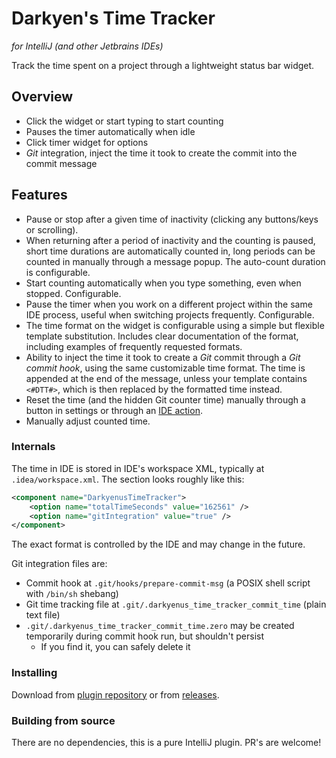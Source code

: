 # Darkyen's Time Tracker
*for IntelliJ (and other Jetbrains IDEs)*

Track the time spent on a project through a lightweight status bar widget.

## Overview
- Click the widget or start typing to start counting
- Pauses the timer automatically when idle
- Click timer widget for options
- *Git* integration, inject the time it took to create the commit into the commit message

## Features
- Pause or stop after a given time of inactivity (clicking any buttons/keys or scrolling).
- When returning after a period of inactivity and the counting is paused, short time durations are automatically counted in, long periods can be counted in manually through a message popup. The auto-count duration is configurable.
- Start counting automatically when you type something, even when stopped. Configurable.
- Pause the timer when you work on a different project within the same IDE process, useful when switching projects frequently. Configurable.
- The time format on the widget is configurable using a simple but flexible template substitution. Includes clear documentation of the format, including examples of frequently requested formats.
- Ability to inject the time it took to create a *Git* commit through a *Git commit hook*, using the same customizable time format. The time is appended at the end of the message, unless your template contains `<#DTT#>`, which is then replaced by the formatted time instead.
- Reset the time (and the hidden Git counter time) manually through a button in settings or through an [IDE action](https://www.jetbrains.com/help/idea/customize-actions-menus-and-toolbars.html).
- Manually adjust counted time.

### Internals
The time in IDE is stored in IDE's workspace XML, typically at `.idea/workspace.xml`. The section looks roughly like this:
```xml
<component name="DarkyenusTimeTracker">
    <option name="totalTimeSeconds" value="162561" />
    <option name="gitIntegration" value="true" />
</component>
```
The exact format is controlled by the IDE and may change in the future.

Git integration files are:
- Commit hook at `.git/hooks/prepare-commit-msg` (a POSIX shell script with `/bin/sh` shebang)
- Git time tracking file at `.git/.darkyenus_time_tracker_commit_time` (plain text file)
- `.git/.darkyenus_time_tracker_commit_time.zero` may be created temporarily during commit hook run, but shouldn't persist
    - If you find it, you can safely delete it

### Installing
Download from [plugin repository](https://plugins.jetbrains.com/plugin/9286) or from [releases](https://github.com/Darkyenus/DarkyenusTimeTracker/releases).

### Building from source
There are no dependencies, this is a pure IntelliJ plugin. PR's are welcome!
